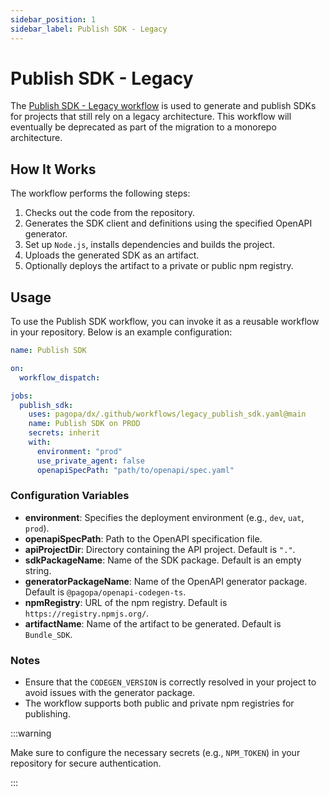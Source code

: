 ```yaml
---
sidebar_position: 1
sidebar_label: Publish SDK - Legacy
---
```


# Publish SDK - Legacy

The [Publish SDK - Legacy workflow](https://github.com/pagopa/dx/blob/main/.github/workflows/legacy_publish_sdk.yaml) is used to generate and publish SDKs for projects that still rely on a legacy architecture. This workflow will eventually be deprecated as part of the migration to a monorepo architecture.

## How It Works

The workflow performs the following steps:

1. Checks out the code from the repository.
2. Generates the SDK client and definitions using the specified OpenAPI generator.
3. Set up `Node.js`, installs dependencies and builds the project.
4. Uploads the generated SDK as an artifact.
5. Optionally deploys the artifact to a private or public npm registry.

## Usage

To use the Publish SDK workflow, you can invoke it as a reusable workflow in your repository. Below is an example configuration:

```yaml
name: Publish SDK

on:
  workflow_dispatch:

jobs:
  publish_sdk:
    uses: pagopa/dx/.github/workflows/legacy_publish_sdk.yaml@main
    name: Publish SDK on PROD
    secrets: inherit
    with:
      environment: "prod"
      use_private_agent: false
      openapiSpecPath: "path/to/openapi/spec.yaml"
```

### Configuration Variables

- **environment**: Specifies the deployment environment (e.g., `dev`, `uat`, `prod`).
- **openapiSpecPath**: Path to the OpenAPI specification file.
- **apiProjectDir**: Directory containing the API project. Default is `"."`.
- **sdkPackageName**: Name of the SDK package. Default is an empty string.
- **generatorPackageName**: Name of the OpenAPI generator package. Default is `@pagopa/openapi-codegen-ts`.
- **npmRegistry**: URL of the npm registry. Default is `https://registry.npmjs.org/`.
- **artifactName**: Name of the artifact to be generated. Default is `Bundle_SDK`.

### Notes

- Ensure that the `CODEGEN_VERSION` is correctly resolved in your project to avoid issues with the generator package.
- The workflow supports both public and private npm registries for publishing.

:::warning

Make sure to configure the necessary secrets (e.g., `NPM_TOKEN`) in your repository for secure authentication.

:::
